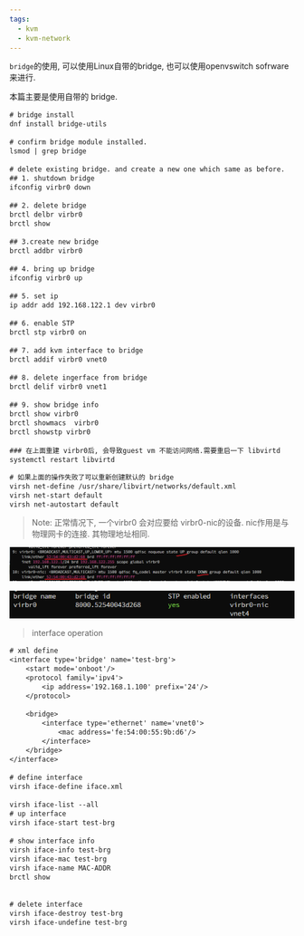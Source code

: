 ```yaml
---
tags:
  - kvm
  - kvm-network
---
```

`bridge`的使用, 可以使用Linux自带的bridge, 也可以使用openvswitch sofrware 来进行.

本篇主要是使用自带的 bridge.

```shell
# bridge install
dnf install bridge-utils

# confirm bridge module installed.
lsmod | grep bridge

# delete existing bridge. and create a new one which same as before.
## 1. shutdown bridge
ifconfig virbr0 down

## 2. delete bridge
brctl delbr virbr0
brctl show

## 3.create new bridge
brctl addbr virbr0

## 4. bring up bridge
ifconfig virbr0 up

## 5. set ip
ip addr add 192.168.122.1 dev virbr0

## 6. enable STP
brctl stp virbr0 on

## 7. add kvm interface to bridge
brctl addif virbr0 vnet0

## 8. delete ingerface from bridge
brctl delif virbr0 vnet1

## 9. show bridge info
brctl show virbr0
brctl showmacs  virbr0
brctl showstp virbr0

### 在上面重建 virbr0后, 会导致guest vm 不能访问网络.需要重启一下 libvirtd
systemctl restart libvirtd

```


```shell
# 如果上面的操作失败了可以重新创建默认的 bridge
virsh net-define /usr/share/libvirt/networks/default.xml
virsh net-start default
virsh net-autostart default
```


> Note:
> 正常情况下, 一个virbr0 会对应要给 virbr0-nic的设备. nic作用是与物理网卡的连接.
> 其物理地址相同.

![](./images/virbr0-1.png)

![](./images/virbr0-2.png)


> interface operation


```shell
# xml define
<interface type='bridge' name='test-brg'>
	<start mode='onboot'/>
	<protocol family='ipv4'>
		<ip address='192.168.1.100' prefix='24'/>
	</protocol>

	<bridge>
		<interface type='ethernet' name='vnet0'>
			<mac address='fe:54:00:55:9b:d6'/>
		</interface>
	</bridge>
</interface>

# define interface
virsh iface-define iface.xml

virsh iface-list --all
# up interface
virsh iface-start test-brg

# show interface info
virsh iface-info test-brg
virsh iface-mac test-brg
virsh iface-name MAC-ADDR
brctl show


# delete interface
virsh iface-destroy test-brg
virsh iface-undefine test-brg


```












